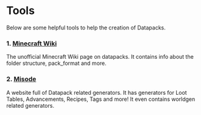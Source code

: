 # Tools
Below are some helpful tools to help the creation of Datapacks.

### 1. [Minecraft Wiki](https://minecraft.wiki/w/Data_pack)
The unofficial Minecraft Wiki page on datapacks. It contains info about the folder structure, pack_format and more.
### 2. [Misode](https://misode.github.io/)
A website full of Datapack related generators. It has generators for Loot Tables, Advancements, Recipes, Tags and more! It even contains worldgen related generators.